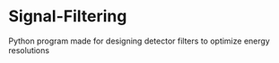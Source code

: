 # Signal-Filtering
Python program made for designing detector filters to optimize energy resolutions
